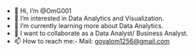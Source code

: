 - 👋 Hi, I’m @OmG001
- 👀 I’m interested in Data Analytics and Visualization. 
- 🌱 I’m currently learning more about Data Analytics.
- 💞️ I want to collaborate as a Data Analyst/ Business Analyst.
- 📫 How to reach me:-
       Mail: goyalom1256@gmail.com

<!---
OmG001/OmG001 is a ✨ special ✨ repository because its `README.md` (this file) appears on your GitHub profile.
You can click the Preview link to take a look at your changes.
--->
